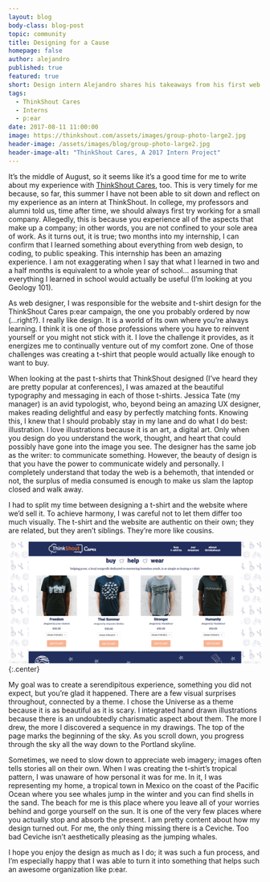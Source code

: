 ```yaml
---
layout: blog
body-class: blog-post
topic: community
title: Designing for a Cause
homepage: false
author: alejandro
published: true
featured: true
short: Design intern Alejandro shares his takeaways from his first web design project, and the inspiration behind his designs for ThinkShout Cares.
tags:
  - ThinkShout Cares
  - Interns
  - p:ear
date: 2017-08-11 11:00:00
image: https://thinkshout.com/assets/images/group-photo-large2.jpg
header-image: /assets/images/blog/group-photo-large2.jpg
header-image-alt: "ThinkShout Cares, A 2017 Intern Project"
---
```


It’s the middle of August, so it seems like it’s a good time for me to write about my experience with [ThinkShout Cares](http://give.thinkshout.com/), too. This is very timely for me because, so far, this summer I have not been able to sit down and reflect on my experience as an intern at ThinkShout. In college, my professors and alumni told us, time after time, we should always first try working for a small company. Allegedly, this is because you experience all of the aspects that make up a company; in other words, you are not confined to your sole area of work. As it turns out, it is true; two months into my internship, I can confirm that I learned something about everything from web design, to coding, to public speaking. This internship has been an amazing experience. I am not exaggerating when I say that what I learned in two and a half months is equivalent to a whole year of school… assuming that everything I learned in school would actually be useful (I’m looking at you Geology 101). 

As web designer, I was responsible for the website and t-shirt design for the ThinkShout Cares p:ear campaign, the one you probably ordered by now (...right?).  I really like design. It is a world of its own where you’re always learning. I think it is one of those professions where you have to reinvent yourself or you might not stick with it. I love the challenge it provides, as it energizes me to continually venture out of my comfort zone. One of those challenges was creating a t-shirt that people would actually like enough to want to buy. 

When looking at the past t-shirts that ThinkShout designed (I’ve heard they are pretty popular at conferences), I was amazed at the beautiful typography and messaging in each of those t-shirts. Jessica Tate (my manager) is an avid typologist, who, beyond being an amazing UX designer, makes reading delightful and easy by perfectly matching fonts. Knowing this, I knew that I should probably stay in my lane and do what I do best: illustration. I love illustrations because it is an art, a digital art. Only when you design do you understand the work, thought, and heart that could possibly have gone into the image you see. The designer has the same job as the writer: to communicate something. However, the beauty of design is that you have the power to communicate widely and personally. I completely understand that today the web is a behemoth, that intended or not, the surplus of media consumed is enough to make us slam the laptop closed and walk away. 

I had to split my time between designing a t-shirt and the website where we’d sell it. To achieve harmony, I was careful not to let them differ too much visually. The t-shirt and the website are authentic on their own; they are related, but they aren’t siblings. They’re more like cousins. 

![ts_cares_1.png](/assets/images/blog/ts_cares_1.png){:.center}

My goal was to create a serendipitous experience, something you did not expect, but you’re glad it happened. There are a few visual surprises throughout, connected by a theme. I chose the Universe as a theme because it is as beautiful as it is scary. I integrated hand drawn illustrations because there is an undoubtedly charismatic aspect about them. The more I drew, the more I discovered a sequence in my drawings. The top of the page marks the beginning of the sky. As you scroll down, you progress through the sky all the way down to the Portland skyline. 

Sometimes, we need to slow down to appreciate web imagery; images often tells stories all on their own. When I was creating the t-shirt’s tropical pattern, I was unaware of how personal it was for me. In it, I was representing my home, a tropical town in Mexico on the coast of the Pacific Ocean where you see whales jump in the winter and you can find shells in the sand. The beach for me is this place where you leave all of your worries behind and gorge yourself on the sun. It is one of the very few places where you actually stop and absorb the present. I am pretty content about how my design turned out. For me, the only thing missing there is a Ceviche. Too bad Ceviche isn’t aesthetically pleasing as the jumping whales.

I hope you enjoy the design as much as I do; it was such a fun process, and I’m especially happy that I was able to turn it into something that helps such an awesome organization like p:ear.

